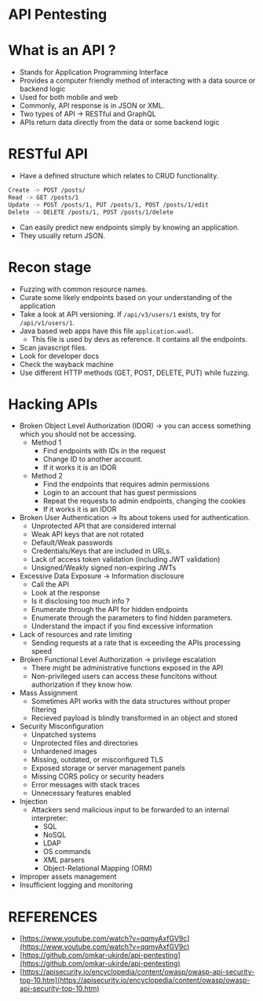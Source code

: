 # API Pentesting

# What is an API ?

- Stands for Application Programming Interface
- Provides a computer friendly method of interacting with a data source or backend logic
- Used for both mobile and web
- Commonly, API response is in JSON or XML.
- Two types of API → RESTful and GraphQL
- APIs return data directly from the data or some backend logic

# RESTful API

- Have a defined structure which relates to CRUD functionality.

```bash
Create -> POST /posts/
Read -> GET /posts/1
Update -> POST /posts/1, PUT /posts/1, POST /posts/1/edit
Delete -> DELETE /posts/1, POST /posts/1/delete
```

- Can easily predict new endpoints simply by knowing an application.
- They usually return JSON.

# Recon stage

- Fuzzing with common resource names.
- Curate some likely endpoints based on your understanding of the application
- Take a look at API versioning. If `/api/v3/users/1` exists, try for `/api/v1/users/1`.
- Java based web apps have this file `application.wadl`.
    - This file is used by devs as reference. It contains all the endpoints.
- Scan javascript files.
- Look for developer docs
- Check the wayback machine
- Use different HTTP methods (GET, POST, DELETE, PUT) while fuzzing.

# Hacking APIs

- Broken Object Level Authorization (IDOR) → you can access something which you should not be accessing.
    - Method 1
        - Find endpoints with IDs in the request
        - Change ID to another account.
        - If it works it is an IDOR
    - Method 2
        - Find the endpoints that requires admin permissions
        - Login to an account that has guest permissions
        - Repeat the requests to admin endpoints, changing the cookies
        - If it works it is an IDOR
- Broken User Authentication → Its about tokens used for authentication.
    - Unprotected API that are considered internal
    - Weak API keys that are not rotated
    - Default/Weak passwords
    - Credentials/Keys that are included in URLs.
    - Lack of access token validation (including JWT validation)
    - Unsigned/Weakly signed non-expiring JWTs
- Excessive Data Exposure → Information disclosure
    - Call the API
    - Look at the response
    - Is it disclosing too much info ?
    - Enumerate through the API for hidden endpoints
    - Enumerate through the parameters to find hidden parameters.
    - Understand the impact if you find excessive information
- Lack of resources and rate limiting
    - Sending requests at a rate that is exceeding the APIs processing speed
- Broken Functional Level Authorization → privilege escalation
    - There might be administrative functions exposed in the API
    - Non-privileged users can access these funcitons without authorization if they know how.
- Mass Assignment
    - Sometimes API works with the data structures without proper filtering
    - Recieved payload is blindly transformed in an object and stored
- Security Misconfiguration
    - Unpatched systems
    - Unprotected files and directories
    - Unhardened images
    - Missing, outdated, or misconfigured TLS
    - Exposed storage or server management panels
    - Missing CORS policy or security headers
    - Error messages with stack traces
    - Unnecessary features enabled
- Injection
    - Attackers send malicious input to be forwarded to an internal interpreter:
        - SQL
        - NoSQL
        - LDAP
        - OS commands
        - XML parsers
        - Object-Relational Mapping (ORM)
- Improper assets management
- Insufficient logging and monitoring

# REFERENCES

- [https://www.youtube.com/watch?v=qqmyAxfGV9c](https://www.youtube.com/watch?v=qqmyAxfGV9c)
- [https://github.com/omkar-ukirde/api-pentesting](https://github.com/omkar-ukirde/api-pentesting)
- [https://apisecurity.io/encyclopedia/content/owasp/owasp-api-security-top-10.htm](https://apisecurity.io/encyclopedia/content/owasp/owasp-api-security-top-10.htm)